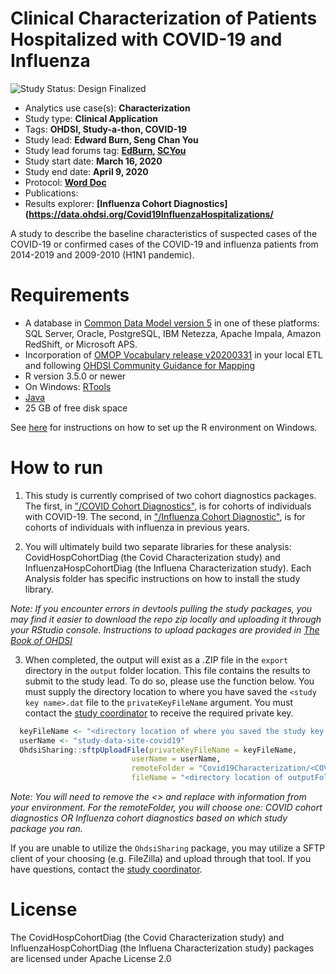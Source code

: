 Clinical Characterization of Patients Hospitalized with COVID-19 and Influenza
=============

<img src="https://img.shields.io/badge/Study%20Status-Design%20Finalized-brightgreen.svg" alt="Study Status: Design Finalized">

- Analytics use case(s): **Characterization**
- Study type: **Clinical Application**
- Tags: **OHDSI, Study-a-thon, COVID-19**
- Study lead: **Edward Burn, Seng Chan You**
- Study lead forums tag: **[EdBurn](https://forums.ohdsi.org/u/edburn), [SCYou](https://forums.ohdsi.org/u/SCYou)**
- Study start date: **March 16, 2020**
- Study end date: **April 9, 2020**
- Protocol: **[Word Doc](https://github.com/ohdsi-studies/Covid19HospitalizationCharacterization/blob/master/documents/Protocol_COVID-19%20Hospitalization%20Characterisation_V1.1.docx)**
- Publications:
- Results explorer: **[Influenza Cohort Diagnostics](https://data.ohdsi.org/Covid19InfluenzaHospitalizations/**

A study to describe the baseline characteristics of suspected cases of the COVID-19 or confirmed cases of the COVID-19 and influenza patients from 2014-2019 and 2009-2010 (H1N1 pandemic).

Requirements
============

- A database in [Common Data Model version 5](https://github.com/OHDSI/CommonDataModel) in one of these platforms: SQL Server, Oracle, PostgreSQL, IBM Netezza, Apache Impala, Amazon RedShift, or Microsoft APS.
- Incorporation of [OMOP Vocabulary release v20200331](https://github.com/OHDSI/Vocabulary-v5.0/releases) in your local ETL and following [OHDSI Community Guidance for Mapping](https://github.com/OHDSI/Covid-19/wiki/Release)
- R version 3.5.0 or newer
- On Windows: [RTools](http://cran.r-project.org/bin/windows/Rtools/)
- [Java](http://java.com)
- 25 GB of free disk space

See [here](https://ohdsi.github.io/MethodsLibrary/rSetup.html) for instructions on how to set up the R environment on Windows.

How to run
==========
1. This study is currently comprised of two cohort diagnostics packages. The first, in ["/COVID Cohort Diagnostics"](https://github.com/ohdsi-studies/Covid19HospitalizationCharacterization/tree/master/COVID%20Cohort%20Diagnostics), is for cohorts of individuals with COVID-19. The second, in ["/Influenza Cohort Diagnostic"](https://github.com/ohdsi-studies/Covid19HospitalizationCharacterization/tree/master/Influenza%20Cohort%20Diagnostics), is for cohorts of individuals with influenza in previous years.  

2. You will ultimately build two separate libraries for these analysis: CovidHospCohortDiag (the Covid Characterization study) and InfluenzaHospCohortDiag (the Influena Characterization study). Each Analysis folder has specific instructions on how to install the study library.
 
 *Note: If you encounter errors in devtools pulling the study packages, you may find it easier to download the repo zip locally and uploading it through your RStudio console. Instructions to upload packages are provided in [The Book of OHDSI](https://ohdsi.github.io/TheBookOfOhdsi/PopulationLevelEstimation.html#running-the-study-package)*

3. When completed, the output will exist as a .ZIP file in the `export` directory in the `output` folder location. This file contains the results to submit to the study lead. To do so, please use the function below.  You must supply the directory location to where you have saved the `<study key name>.dat` file to the `privateKeyFileName` argument. You must contact the [study coordinator](mailto:kristin.kostka@iqvia.com) to receive the required private key.

  ```r
	keyFileName <- "<directory location of where you saved the study key name.dat>"
	userName <- "study-data-site-covid19"
	OhdsiSharing::sftpUploadFile(privateKeyFileName = keyFileName,
                             userName = userName,
                             remoteFolder = "Covid19Characterization/<COVID cohort diagnostics OR Influenza cohort diagnostics>",
                             fileName = "<directory location of outputFolder/export>")
  ```
  
  *Note: You will need to remove the <> and replace with information from your environment. For the remoteFolder, you will choose one: COVID cohort diagnostics OR Influenza cohort diagnostics based on which study package you ran.*
  
  If you are unable to utilize the `OhdsiSharing` package, you may utilize a SFTP client of your choosing (e.g. FileZilla) and upload through that tool. If you have questions, contact the [study coordinator](mailto:kristin.kostka@iqvia.com).


License
=======

The  CovidHospCohortDiag (the Covid Characterization study) and InfluenzaHospCohortDiag (the Influena Characterization study) packages are licensed under Apache License 2.0
